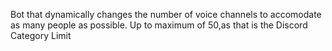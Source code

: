 Bot that dynamically changes the number of voice channels to accomodate as many people as possible. Up to maximum of 50,as that is the Discord Category Limit
